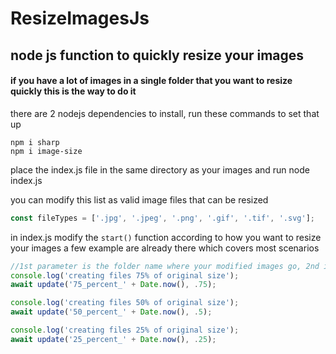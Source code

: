 # ResizeImagesJs
## node js function to quickly resize your images

#### if you have a lot of images in a single folder that you want to resize quickly this is the way to do it

there are 2 nodejs dependencies to install, run these commands to set that up

```
npm i sharp
npm i image-size
```
place the index.js file in the same directory as your images and run
node index.js

you can modify this list as valid image files that can be resized<br>
```javascript
const fileTypes = ['.jpg', '.jpeg', '.png', '.gif', '.tif', '.svg'];
```
in index.js modify the ```start()``` function according to how you want to resize your images
a few example are already there which covers most scenarios

```javascript
//1st parameter is the folder name where your modified images go, 2nd is the size ratio
console.log('creating files 75% of original size');
await update('75_percent_' + Date.now(), .75);

console.log('creating files 50% of original size');
await update('50_percent_' + Date.now(), .5);

console.log('creating files 25% of original size');
await update('25_percent_' + Date.now(), .25);
```
